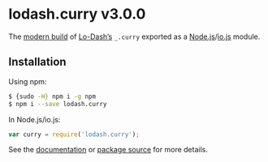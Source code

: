 # lodash.curry v3.0.0

The [modern build](https://github.com/lodash/lodash/wiki/Build-Differences) of [Lo-Dash’s](https://lodash.com/) `_.curry` exported as a [Node.js](http://nodejs.org/)/[io.js](https://iojs.org/) module.

## Installation

Using npm:

```bash
$ {sudo -H} npm i -g npm
$ npm i --save lodash.curry
```

In Node.js/io.js:

```js
var curry = require('lodash.curry');
```

See the [documentation](https://lodash.com/docs#curry) or [package source](https://github.com/lodash/lodash/blob/3.0.0-npm-packages/lodash.curry) for more details.
